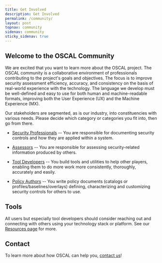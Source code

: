 ```yaml
---
title: Get Involved
description: Get Involved
permalink: /community/
layout: post
topnav: community
sidenav: community
sticky_sidenav: true
---
```


## Welcome to the OSCAL Community

We are excited that you want to learn more about the OSCAL project. The OSCAL community is a collaborative environment of professionals contributing to the project's goals and objectives. The focus is to improve security assessment efficiency, accuracy, and consistency on the basis of real-world experience with the technology. The language we develop must be well-defined and easy to use for both human and machine-readable formats, improving both the User Experience (UX) and the Machine Experience (MX). 

Our stakeholders are segmented, as is our industry, into constituencies with various needs. Please decide which category or categories you fit into, then go from there.

- [Security Professionals](/learnmore/securitypros/) -- You are responsible for documenting security controls and how they are applied within a system.

- [Assessors](/learnmore/assessors/) -- You are responsible for assessing security-related information produced by others.

- [Tool Developers](/learnmore/tooldevelopers/) -- You build tools and utilities to help other players, enabling them to do more work more consistently, thoroughly, accurately and easily.

- [Policy Authors](/learnmore/contentcreators/) -- You write policy documents (catalogs or profiles/baselines/overlays) defining, characterizing and customizing security controls for others to use.

## Tools

All users but especially tool developers should consider reaching out and connecting with others using your technology stack or platform. See our 
[Resources page](/resources/) for more.

## Contact

To learn more about how OSCAL can help you, [contact us](/contact/)!


